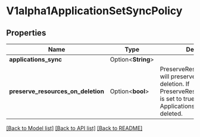 # V1alpha1ApplicationSetSyncPolicy

## Properties

Name | Type | Description | Notes
------------ | ------------- | ------------- | -------------
**applications_sync** | Option<**String**> |  | [optional]
**preserve_resources_on_deletion** | Option<**bool**> | PreserveResourcesOnDeletion will preserve resources on deletion. If PreserveResourcesOnDeletion is set to true, these Applications will not be deleted. | [optional]

[[Back to Model list]](../README.md#documentation-for-models) [[Back to API list]](../README.md#documentation-for-api-endpoints) [[Back to README]](../README.md)


